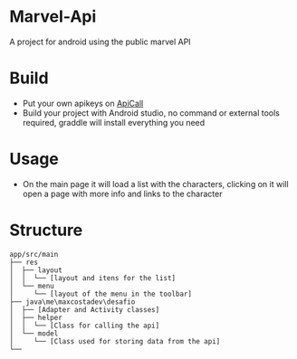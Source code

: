 # Marvel-Api
A project for android using the public marvel API

# Build
- Put your own apikeys on [ApiCall](./app/src/main/java/me/maxcostadev/desafio/helper/ApiCall.kt)
- Build your project with Android studio, no command or external tools required, graddle will install everything you need

# Usage
- On the main page it will load a list with the characters, clicking on it will open a page with more info and links to the character

# Structure
```
app/src/main
├── res
│  ├── layout
│  │  └── [layout and itens for the list]
│  └── menu
│     └── [layout of the menu in the toolbar]
├── java\me\maxcostadev\desafio
│  ├── [Adapter and Activity classes]
│  ├── helper
│  │  └── [Class for calling the api]
│  └── model
│     └── [Class used for storing data from the api]
└──
```
